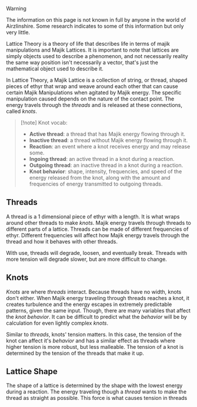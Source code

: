 > [!warning] 
> The information on this page is not known in full by anyone in the world of Airzlinshire. Some research indicates to some of this information but only very little.

Lattice Theory is a theory of life that describes life in terms of majik manipulations and Majik Lattices. It is important to note that lattices are simply objects used to describe a phenomenon, and not necessarily reality the same way position isn't necessarily a vector, that's just the mathematical object used to describe it.

In Lattice Theory, a Majik Lattice is a collection of string, or thread, shaped pieces of ethyr that wrap and weave around each other that can cause certain Majik Manipulations when agitated by Majik energy. The specific manipulation caused depends on the nature of the contact point. The energy travels through the *threads* and is released at these connections, called *knots*.

>[!note] Knot vocab:
> - **Active thread**: a thread that has Majik energy flowing through it.
> - **Inactive thread**: a thread without Majik energy flowing through it.
> - **Reaction**: an event where a knot receives energy and may release some.
> - **Ingoing thread**: an active thread in a knot during a reaction.
> - **Outgoing thread**: an inactive thread in a knot during a reaction.
> - **Knot behavior**: shape, intensity, frequencies, and speed of the energy released from the knot, along with the amount and frequencies of energy transmitted to outgoing threads.
## Threads
A thread is a 1 dimensional piece of ethyr with a length. It is what wraps around other threads to make *knots*. Majik energy travels through threads to different parts of a lattice. Threads can be made of different frequencies of ethyr. Different frequencies will affect how Majik energy travels through the thread and how it behaves with other threads.

With use, threads will degrade, loosen, and eventually break. Threads with more tension will degrade slower, but are more difficult to change.
## Knots
*Knots* are where *threads* interact. Because threads have no width, knots don't either. When Majik energy traveling through threads reaches a knot, it creates turbulence and the energy escapes in extremely predictable patterns, given the same input. Though, there are many variables that affect the *knot behavior*. It can be difficult to predict what the *behavior* will be by calculation for even lightly complex *knots*.

Similar to *threads*, knots' tension matters. In this case, the tension of the knot can affect it's *behavior* and has a similar effect as threads where higher tension is more robust, but less malleable. The tension of a knot is determined by the tension of the threads that make it up.

## Lattice Shape
The shape of a lattice is determined by the shape with the lowest energy during a reaction. The energy traveling though a *thread* wants to make the thread as straight as possible. This force is what causes tension in threads